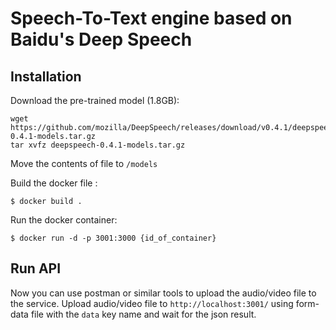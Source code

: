# Speech-To-Text engine based on Baidu's Deep Speech



## Installation

Download the pre-trained model (1.8GB):

```
wget https://github.com/mozilla/DeepSpeech/releases/download/v0.4.1/deepspeech-0.4.1-models.tar.gz
tar xvfz deepspeech-0.4.1-models.tar.gz
```
Move the contents of file to `/models`

Build the docker file :

```
$ docker build .
```

Run the docker container:

```
$ docker run -d -p 3001:3000 {id_of_container}
```

## Run API

Now you can use postman or similar tools to upload the audio/video file to the service.
Upload audio/video file to `http://localhost:3001/` using form-data file with the `data` key name and wait for the json result.

